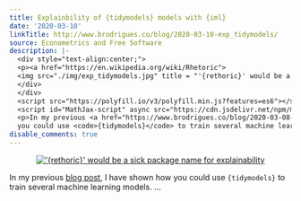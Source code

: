 ```yaml
---
title: Explainbility of {tidymodels} models with {iml}
date: '2020-03-10'
linkTitle: http://www.brodrigues.co/blog/2020-03-10-exp_tidymodels/
source: Econometrics and Free Software
description: |-
  <div style="text-align:center;">
  <p><a href="https://en.wikipedia.org/wiki/Rhetoric">
  <img src="./img/exp_tidymodels.jpg" title = "'{rethoric}' would be a sick package name for explainability"></a></p>
  </div>
  </div>
  <script src="https://polyfill.io/v3/polyfill.min.js?features=es6"></script>
  <script id="MathJax-script" async src="https://cdn.jsdelivr.net/npm/mathjax@3/es5/tex-mml-chtml.js"></script>
  <p>In my previous <a href="https://www.brodrigues.co/blog/2020-03-08-tidymodels/">blog post</a>, I have shown how
  you could use <code>{tidymodels}</code> to train several machine learning models. ...
disable_comments: true
---
```

<div style="text-align:center;">
<p><a href="https://en.wikipedia.org/wiki/Rhetoric">
<img src="./img/exp_tidymodels.jpg" title = "'{rethoric}' would be a sick package name for explainability"></a></p>
</div>
</div>
<script src="https://polyfill.io/v3/polyfill.min.js?features=es6"></script>
<script id="MathJax-script" async src="https://cdn.jsdelivr.net/npm/mathjax@3/es5/tex-mml-chtml.js"></script>
<p>In my previous <a href="https://www.brodrigues.co/blog/2020-03-08-tidymodels/">blog post</a>, I have shown how
you could use <code>{tidymodels}</code> to train several machine learning models. ...